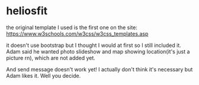 # heliosfit

the original template I used is the first one on the site:
https://www.w3schools.com/w3css/w3css_templates.asp

it doesn't use bootstrap but I thought I would at first so I still included it. Adam said he wanted photo slideshow and map showing location(it's just a picture rn), which are not added yet.

And send message doesn't work yet! I actually don't think it's necessary but Adam likes it. Well you decide.